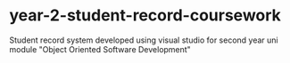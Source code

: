 # year-2-student-record-coursework

Student record system developed using visual studio for second year uni module "Object Oriented Software Development"
